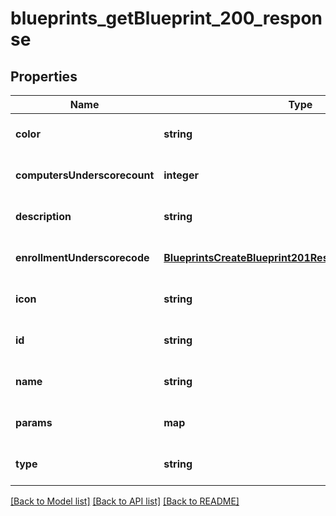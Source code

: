 # blueprints_getBlueprint_200_response

## Properties
Name | Type | Description | Notes
------------ | ------------- | ------------- | -------------
**color** | **string** |  | [optional] [default to null]
**computersUnderscorecount** | **integer** |  | [optional] [default to null]
**description** | **string** |  | [optional] [default to null]
**enrollmentUnderscorecode** | [**BlueprintsCreateBlueprint201ResponseEnrollmentCode**](BlueprintsCreateBlueprint201ResponseEnrollmentCode.md) |  | [optional] [default to null]
**icon** | **string** |  | [optional] [default to null]
**id** | **string** |  | [optional] [default to null]
**name** | **string** |  | [optional] [default to null]
**params** | **map** |  | [optional] [default to null]
**type** | **string** |  | [optional] [default to null]

[[Back to Model list]](../README.md#documentation-for-models) [[Back to API list]](../README.md#documentation-for-api-endpoints) [[Back to README]](../README.md)


